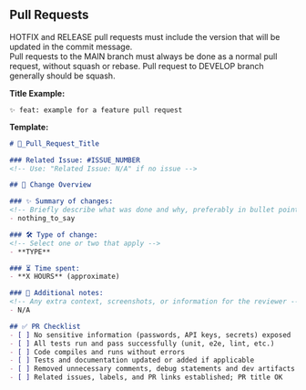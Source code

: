 ## Pull Requests

HOTFIX and RELEASE pull requests must include the version that will be updated in the commit message.  
Pull requests to the MAIN branch must always be done as a normal pull request, without squash or rebase.
Pull request to DEVELOP branch generally should be squash.

**Title Example:**

```pr_title_example
✨ feat: example for a feature pull request
```

**Template:**


```PULL_REQUEST_TEMPLATE.md
# 🔖_Pull_Request_Title

### Related Issue: #ISSUE_NUMBER
<!-- Use: "Related Issue: N/A" if no issue -->

## 🔄 Change Overview

### ✨ Summary of changes:
<!-- Briefly describe what was done and why, preferably in bullet points -->
- nothing_to_say

### 🛠 Type of change:
<!-- Select one or two that apply -->
- **TYPE**

### ⏳ Time spent:
- **X HOURS** (approximate)

### 📝 Additional notes:
<!-- Any extra context, screenshots, or information for the reviewer -->
- N/A

## ✅ PR Checklist
- [ ] No sensitive information (passwords, API keys, secrets) exposed
- [ ] All tests run and pass successfully (unit, e2e, lint, etc.)
- [ ] Code compiles and runs without errors
- [ ] Tests and documentation updated or added if applicable
- [ ] Removed unnecessary comments, debug statements and dev artifacts
- [ ] Related issues, labels, and PR links established; PR title OK
```